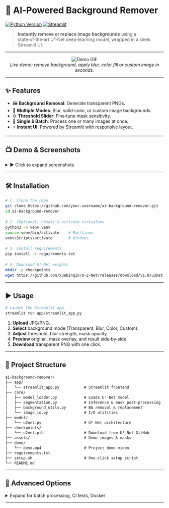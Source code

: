# 🎨 AI‑Powered Background Remover

[![Python Version](https://img.shields.io/badge/python-3.8%2B-blue)](https://www.python.org/) [![Streamlit](https://img.shields.io/badge/streamlit-1.0-orange)](https://streamlit.io/)

> **Instantly remove or replace image backgrounds** using a state‑of‑the‑art U²‑Net deep‑learning model, wrapped in a sleek Streamlit UI.

---

<p align="center">
<!-- Add your GIF here -->
  <img src="https://raw.githubusercontent.com/irkky/AI-Powered-Background-Remover/main/assets/demo/Video.gif" width="800" alt="Demo GIF"/>
  <br>
  <em>Live demo: remove background, apply blur, color fill or custom image in seconds.</em>
</p>

---

## ✨ Features

- 🖼 **Background Removal**: Generate transparent PNGs.  
- 🎨 **Multiple Modes**: Blur, solid‑color, or custom image backgrounds.  
- ⚙️ **Threshold Slider**: Fine‑tune mask sensitivity.  
- 🔄 **Single & Batch**: Process one or many images at once.  
- ⚡ **Instant UI**: Powered by Streamlit with responsive layout.

---

## 📺 Demo & Screenshots

<details>
<summary>▶️ Click to expand screenshots</summary>

| Original | Mask Overlay | Result |
|:--------:|:------------:|:------:|
| <img src="assets/1603475977490-01.jpeg" width="400"/> | <img src="assets/mask overlay.png" width="400"/> | <img src="assets/no_bg_1603475977490-01.jpeg" width="400"/> |

---

| Custom background img | Bg removed img | Result |
|:---------------------:|:--------------:|:------:|
| <img src="assets/1603473983992-01.jpeg" width="400"/> | <img src="assets/no_bg_1603475977490-01.jpeg" width="400"/> | <img src="assets/custom_bg.png" width="400"/> |

</details>

---

## 🛠 Installation

```bash
# 1. Clone the repo
git clone https://github.com/your-username/ai-background-remover.git
cd ai-background-remover

# 2. (Optional) Create & activate virtualenv
python3 -m venv venv
source venv/bin/activate    # Mac/Linux
venv\Scripts\activate       # Windows

# 3. Install requirements
pip install -r requirements.txt

# 4. Download U²‑Net weights
mkdir -p checkpoints
wget https://github.com/xuebinqin/U-2-Net/releases/download/v1.0/u2net.pth -O checkpoints/u2net.pth
````

---

## ▶️ Usage

```bash
# Launch the Streamlit app
streamlit run app/streamlit_app.py
```

1. **Upload** JPG/PNG.
2. **Select** background mode (Transparent, Blur, Color, Custom).
3. **Adjust** threshold, blur strength, mask opacity.
4. **Preview** original, mask overlay, and result side‑by‑side.
5. **Download** transparent PNG with one click.

---

## 📂 Project Structure

```text
ai-background-remover/
├── app/
│   └── streamlit_app.py           # Streamlit frontend
├── core/
│   ├── model_loader.py            # Loads U²‑Net model
│   ├── segmentation.py            # Inference & mask post‑processing
│   ├── background_utils.py        # BG removal & replacement
│   └── image_io.py                # I/O utilities
├── model/
│   └── u2net.py                   # U²‑Net architecture
├── checkpoints/
│   └── u2net.pth                  # Download from U²-Net GitHub
├── assets/                        # Demo images & masks
├── demo/
│   └── demo.mp4                   # Project demo video
├── requirements.txt
├── setup.sh                       # One‑click setup script
└── README.md
```

---

## 🔧 Advanced Options

<details>
<summary>Expand for batch processing, CI tests, Docker</summary>

```bash
# Batch processing via command line
python tests/test_pipeline.py

# Build Docker container
docker build -t bg-remover .
docker run -p 8501:8501 bg-remover

# CI with pytest
pytest --maxfail=1 --disable-warnings -q
```

</details>

---
